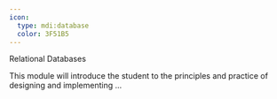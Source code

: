 ```yaml
---
icon:
  type: mdi:database
  color: 3F51B5
---
```


Relational Databases

This module will introduce the student to the principles and practice of designing and implementing  ... 
